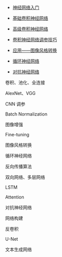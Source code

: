 * [神经网络入门]()

* [基础卷积神经网络]()

* [高级卷积神经网络]()

* [卷积神经网络调参技巧]()

* [应用——图像风格转换]()

* [循环神经网络]()

* [对抗神经网络]()

卷积、池化、全连接

AlexNet、VGG

CNN 调参

Batch Normalization

图像增强

Fine-tuning

图像风格转换

循环神经网络

反向传播算法

双向网络、多层网络

LSTM

Attention

对抗神经网络

网络构建

反卷积

U-Net

文本生成网络